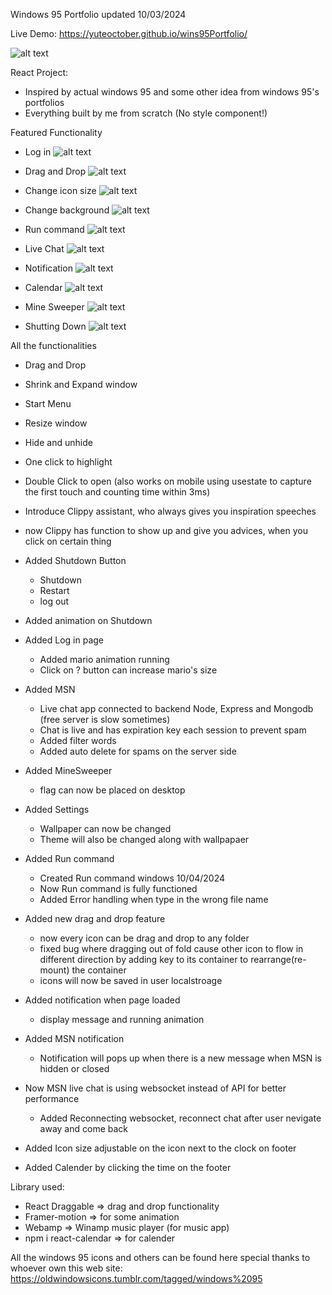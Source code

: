 Windows 95 Portfolio updated 10/03/2024

Live Demo: https://yuteoctober.github.io/wins95Portfolio/

![alt text](https://github.com/Yuteoctober/wins95Portfolio/blob/main/src/assets/markdown.png?raw=true)

React Project:
  - Inspired by actual windows 95 and some other idea from windows 95's portfolios
  - Everything built by me from scratch (No style component!)


Featured Functionality

- Log in
![alt text](https://github.com/Yuteoctober/wins95Portfolio/blob/main/src/assets/login.gif?raw=true)

- Drag and Drop
![alt text](https://github.com/Yuteoctober/wins95Portfolio/blob/main/src/assets/dragDrop.gif?raw=true)

- Change icon size
![alt text](https://github.com/Yuteoctober/wins95Portfolio/blob/main/src/assets/iconSize.gif?raw=true)

- Change background
![alt text](https://github.com/Yuteoctober/wins95Portfolio/blob/main/src/assets/bg.gif?raw=true)

- Run command
![alt text](https://github.com/Yuteoctober/wins95Portfolio/blob/main/src/assets/run.gif?raw=true)

- Live Chat
![alt text](https://github.com/Yuteoctober/wins95Portfolio/blob/main/src/assets/msn.gif?raw=true)

- Notification
![alt text](https://github.com/Yuteoctober/wins95Portfolio/blob/main/src/assets/Noti.gif?raw=true)

- Calendar
![alt text](https://github.com/Yuteoctober/wins95Portfolio/blob/main/src/assets/calendar.gif?raw=true)

- Mine Sweeper
![alt text](https://github.com/Yuteoctober/wins95Portfolio/blob/main/src/assets/game.gif?raw=true)

- Shutting Down
![alt text](https://github.com/Yuteoctober/wins95Portfolio/blob/main/src/assets/shutdown.gif?raw=true)


All the functionalities

  - Drag and Drop
  - Shrink and Expand window
  - Start Menu
  - Resize window
  - Hide and unhide
  - One click to highlight
  - Double Click to open (also works on mobile using usestate to capture the first touch and counting time within 3ms)
  - Introduce Clippy assistant, who always gives you inspiration speeches
  - now Clippy has function to show up and give you advices, when you click on certain thing
  - Added Shutdown Button
    - Shutdown
    - Restart
    - log out

  - Added animation on Shutdown
  - Added Log in page 
    - Added mario animation running
    - Click on ? button can increase mario's size

  - Added MSN
    - Live chat app connected to backend Node, Express and Mongodb    (free server is slow sometimes)
    - Chat is live and has expiration key each session to prevent spam
    - Added filter words
    - Added auto delete for spams on the server side

  - Added MineSweeper
    - flag can now be placed on desktop

  - Added Settings
    - Wallpaper can now be changed
    - Theme will also be changed along with wallpapaer

  - Added Run command 
    - Created Run command windows 10/04/2024
    - Now Run command is fully functioned
    - Added Error handling when type in the wrong file name

  - Added new drag and drop feature
    - now every icon can be drag and drop to any folder
    - fixed bug where dragging out of fold cause other icon to flow in different direction by adding key to its container to rearrange(re-mount) the container
    - icons will now be saved in user localstroage

  - Added notification when page loaded
    - display message and running animation

  - Added MSN notification
    - Notification will pops up when there is a new message when MSN is hidden or closed

  - Now MSN live chat is using websocket instead of API for better performance
    - Added Reconnecting websocket, reconnect chat after user nevigate away and come back

  - Added Icon size adjustable on the icon next to the clock on footer

  - Added Calender by clicking the time on the footer

Library used:
  - React Draggable => drag and drop functionality
  - Framer-motion => for some animation
  - Webamp => Winamp music player (for music app)
  - npm i react-calendar => for calender

All the windows 95 icons and others can be found here
special thanks to whoever own this web
site: https://oldwindowsicons.tumblr.com/tagged/windows%2095

